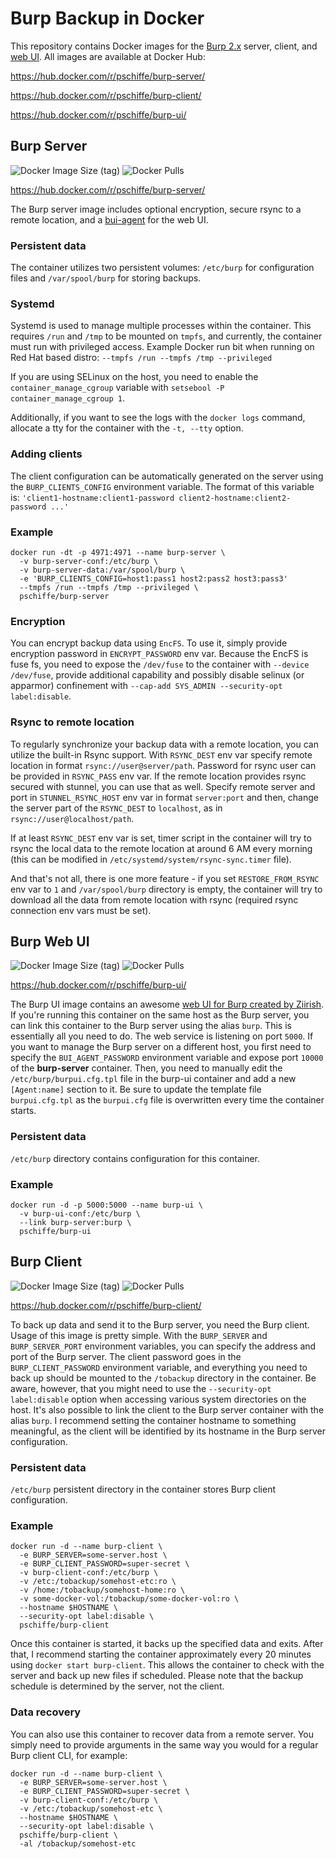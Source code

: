 # Burp Backup in Docker

This repository contains Docker images for the [Burp 2.x](http://burp.grke.org/) server, client, and [web UI](https://git.ziirish.me/ziirish/burp-ui). All images are available at Docker Hub:

https://hub.docker.com/r/pschiffe/burp-server/

https://hub.docker.com/r/pschiffe/burp-client/

https://hub.docker.com/r/pschiffe/burp-ui/

## Burp Server

![Docker Image Size (tag)](https://img.shields.io/docker/image-size/pschiffe/burp-server/latest) ![Docker Pulls](https://img.shields.io/docker/pulls/pschiffe/burp-server)

https://hub.docker.com/r/pschiffe/burp-server/

The Burp server image includes optional encryption, secure rsync to a remote location, and a [bui-agent](https://burp-ui.readthedocs.io/en/latest/buiagent.html) for the web UI.

### Persistent data

The container utilizes two persistent volumes: `/etc/burp` for configuration files and `/var/spool/burp` for storing backups.

### Systemd

Systemd is used to manage multiple processes within the container. This requires `/run` and `/tmp` to be mounted on `tmpfs`, and currently, the container must run with privileged access. Example Docker run bit when running on Red Hat based distro: `--tmpfs /run --tmpfs /tmp --privileged`

If you are using SELinux on the host, you need to enable the `container_manage_cgroup` variable with `setsebool -P container_manage_cgroup 1`.

Additionally, if you want to see the logs with the `docker logs` command, allocate a tty for the container with the `-t, --tty` option.

### Adding clients

The client configuration can be automatically generated on the server using the `BURP_CLIENTS_CONFIG` environment variable. The format of this variable is: `'client1-hostname:client1-password client2-hostname:client2-password ...'`

### Example

```
docker run -dt -p 4971:4971 --name burp-server \
  -v burp-server-conf:/etc/burp \
  -v burp-server-data:/var/spool/burp \
  -e 'BURP_CLIENTS_CONFIG=host1:pass1 host2:pass2 host3:pass3'
  --tmpfs /run --tmpfs /tmp --privileged \
  pschiffe/burp-server
```

### Encryption

You can encrypt backup data using `EncFS`. To use it, simply provide encryption password in `ENCRYPT_PASSWORD` env var. Because the EncFS is fuse fs, you need to expose the `/dev/fuse` to the container with `--device /dev/fuse`, provide additional capability and possibly disable selinux (or apparmor) confinement with `--cap-add SYS_ADMIN --security-opt label:disable`.

### Rsync to remote location

To regularly synchronize your backup data with a remote location, you can utilize the built-in Rsync support. With `RSYNC_DEST` env var specify remote location in format `rsync://user@server/path`. Password for rsync user can be provided in `RSYNC_PASS` env var. If the remote location provides rsync secured with stunnel, you can use that as well. Specify remote server and port in `STUNNEL_RSYNC_HOST` env var in format `server:port` and then, change the server part of the `RSYNC_DEST` to `localhost`, as in `rsync://user@localhost/path`.

If at least `RSYNC_DEST` env var is set, timer script in the container will try to rsync the local data to the remote location at around 6 AM every morning (this can be modified in `/etc/systemd/system/rsync-sync.timer` file).

And that's not all, there is one more feature - if you set `RESTORE_FROM_RSYNC` env var to `1` and `/var/spool/burp` directory is empty, the container will try to download all the data from remote location with rsync (required rsync connection env vars must be set).

## Burp Web UI

![Docker Image Size (tag)](https://img.shields.io/docker/image-size/pschiffe/burp-ui/latest) ![Docker Pulls](https://img.shields.io/docker/pulls/pschiffe/burp-ui)

https://hub.docker.com/r/pschiffe/burp-ui/

The Burp UI image contains an awesome [web UI for Burp created by Ziirish](https://git.ziirish.me/ziirish/burp-ui). If you're running this container on the same host as the Burp server, you can link this container to the Burp server using the alias `burp`. This is essentially all you need to do. The web service is listening on port `5000`. If you want to manage the Burp server on a different host, you first need to specify the `BUI_AGENT_PASSWORD` environment variable and expose port `10000` of the **burp-server** container. Then, you need to manually edit the `/etc/burp/burpui.cfg.tpl` file in the burp-ui container and add a new `[Agent:name]` section to it. Be sure to update the template file `burpui.cfg.tpl` as the `burpui.cfg` file is overwritten every time the container starts.

### Persistent data

`/etc/burp` directory contains configuration for this container.

### Example

```
docker run -d -p 5000:5000 --name burp-ui \
  -v burp-ui-conf:/etc/burp \
  --link burp-server:burp \
  pschiffe/burp-ui
```

## Burp Client

![Docker Image Size (tag)](https://img.shields.io/docker/image-size/pschiffe/burp-client/latest) ![Docker Pulls](https://img.shields.io/docker/pulls/pschiffe/burp-client)

https://hub.docker.com/r/pschiffe/burp-client/

To back up data and send it to the Burp server, you need the Burp client. Usage of this image is pretty simple. With the `BURP_SERVER` and `BURP_SERVER_PORT` environment variables, you can specify the address and port of the Burp server. The client password goes in the `BURP_CLIENT_PASSWORD` environment variable, and everything you need to back up should be mounted to the `/tobackup` directory in the container. Be aware, however, that you might need to use the `--security-opt label:disable` option when accessing various system directories on the host. It's also possible to link the client to the Burp server container with the alias `burp`. I recommend setting the container hostname to something meaningful, as the client will be identified by its hostname in the Burp server configuration.

### Persistent data

`/etc/burp` persistent directory in the container stores Burp client configuration.

### Example

```
docker run -d --name burp-client \
  -e BURP_SERVER=some-server.host \
  -e BURP_CLIENT_PASSWORD=super-secret \
  -v burp-client-conf:/etc/burp \
  -v /etc:/tobackup/somehost-etc:ro \
  -v /home:/tobackup/somehost-home:ro \
  -v some-docker-vol:/tobackup/some-docker-vol:ro \
  --hostname $HOSTNAME \
  --security-opt label:disable \
  pschiffe/burp-client
```

Once this container is started, it backs up the specified data and exits. After that, I recommend starting the container approximately every 20 minutes using `docker start burp-client`. This allows the container to check with the server and back up new files if scheduled. Please note that the backup schedule is determined by the server, not the client.

### Data recovery

You can also use this container to recover data from a remote server. You simply need to provide arguments in the same way you would for a regular Burp client CLI, for example:
```
docker run -d --name burp-client \
  -e BURP_SERVER=some-server.host \
  -e BURP_CLIENT_PASSWORD=super-secret \
  -v burp-client-conf:/etc/burp \
  -v /etc:/tobackup/somehost-etc \
  --hostname $HOSTNAME \
  --security-opt label:disable \
  pschiffe/burp-client \
  -al /tobackup/somehost-etc
```
